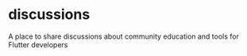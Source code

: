 # discussions
A place to share discussions about community education and tools for Flutter developers
